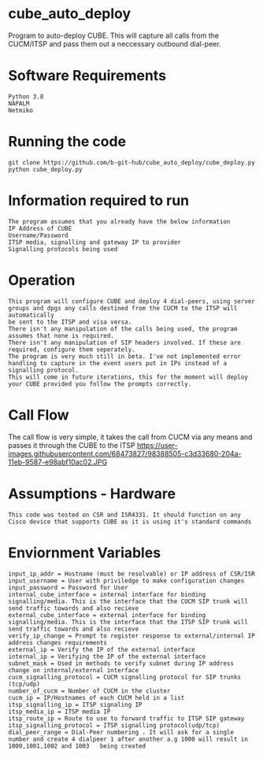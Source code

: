 # cube_auto_deploy
Program to auto-deploy CUBE. This will capture all calls from the CUCM/ITSP and pass them out a neccessary outbound dial-peer.

# Software Requirements
    Python 3.8
    NAPALM
    Netmiko

# Running the code
    git clone https://github.com/b-git-hub/cube_auto_deploy/cube_deploy.py
    python cube_deploy.py

# Information required to run
    The program assumes that you already have the below information 
    IP Address of CUBE
    Username/Password
    ITSP media, signalling and gateway IP to provider
    Signalling protocols being used
    
# Operation
    This program will configure CUBE and deploy 4 dial-peers, using server groups and dpgs any calls destined from the CUCM to the ITSP will automatically
    be sent to the ITSP and visa versa.
    There isn't any manipulation of the calls being used, the program assumes that none is required.
    There isn't any manipulation of SIP headers involved. If these are required, configure them seperately. 
    The program is very much still in beta. I've not implemented error handling to capture in the event users put in IPs instead of a signalling protocol.
    This will come in future iterations, this for the moment will deploy your CUBE provided you follow the prompts correctly.
    
# Call Flow
The call flow is very simple, it takes the call from CUCM via any means and passes it through the CUBE to the ITSP
https://user-images.githubusercontent.com/68473827/98388505-c3d33680-204a-11eb-9587-e98abf10ac02.JPG
    
# Assumptions - Hardware 
    This code was tested on CSR and ISR4331. It should function on any Cisco device that supports CUBE as it is using it's standard commands
# Enviornment Variables
    input_ip_addr = Hostname (must be resolvable) or IP address of CSR/ISR
    input_username = User with priviledge to make configuration changes
    input_password = Password for User
    internal_cube_interface = internal interface for binding signalling/media. This is the interface that the CUCM SIP trunk will send traffic towards and also recieve
    external_cube_interface = external interface for binding signalling/media. This is the interface that the ITSP SIP trunk will send traffic towards and also recieve
    verify_ip_change = Prompt to register response to external/internal IP address changes requirements
    external_ip = Verify the IP of the external interface
    internal_ip = Verifying the IP of the external interface
    subnet_mask = Used in methods to verify subnet during IP address change on internal/external interface
    cucm_signalling_protocol = CUCM signalling protocol for SIP trunks (tcp/udp)
    number_of_cucm = Number of CUCM in the cluster
    cucm_ip = IP/Hostnames of each CUCM held in a list
    itsp_signalling_ip = ITSP signaling IP
    itsp_media_ip = ITSP media IP
    itsp_route_ip = Route to use to forward traffic to ITSP SIP gateway
    itsp_signalling_protocol = ITSP signalling protocol(udp/tcp)
    dial_peer_range = Dial-Peer numbering . It will ask for a single number and create 4 dialpeer 1 after another a.g 1000 will result in 1000,1001,1002 and 1003   being created 
